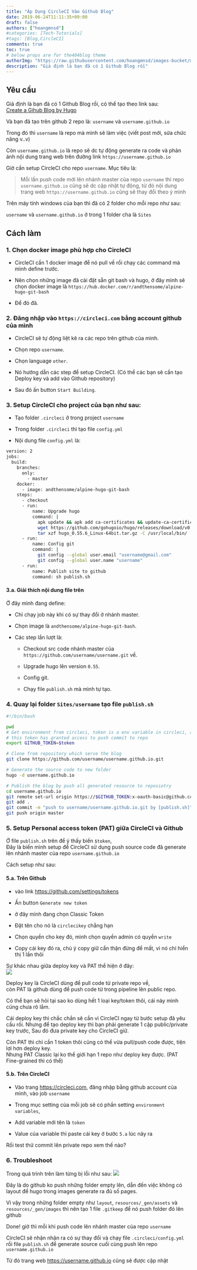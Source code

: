 ```yaml
---
title: "Áp Dụng CircleCI Vào Github Blog"
date: 2019-06-24T11:11:35+09:00
draft: false
authors: ["hoangmnsd"]
#categories: [Tech-Tutorials]
#tags: [Blog,CircleCI]
comments: true
toc: true
# below props are for the404blog theme
authorImg: "https://raw.githubusercontent.com/hoangmnsd/images-bucket/master/static/images/hoangmsnd-avatar001.jpg"
description: "Giả định là bạn đã có 1 Github Blog rồi"
---
```


## Yêu cầu

Giả định là bạn đã có 1 Github Blog rồi, có thể tạo theo link sau:  
[Create a Gihub Blog by Hugo](../../posts/create-a-github-blog-by-hugo/) 

Và bạn đã tạo trên github 2 repo là:
`username` và `username.github.io`

Trong đó thì `username` là repo mà mình sẽ làm việc (viết post mới, sửa chức năng v..v)

Còn `username.github.io` là repo sẽ dc tự động generate ra code và phản ánh nội dung trang web trên đường link `https://username.github.io`

Giờ cần setup CircleCI cho repo `username`. Mục tiêu là:

> Mỗi lần push code mới lên nhánh master của repo `username` thì repo `username.github.io` cũng sẽ dc cập nhật tự động, từ đó nội dung trang web 
`https://username.github.io` cũng sẽ thay đổi theo ý mình

Trên máy tính windows của bạn thì đã có 2 folder cho mỗi repo như sau:

`username` và `username.github.io` ở trong 1 folder cha là `Sites`

## Cách làm

### 1. Chọn docker image phù hợp cho CircleCI

- CircleCI cần 1 docker image để nó pull về rồi chạy các command mà mình define trước.

- Nên chọn những image đã cài đặt sẵn git bash và hugo,
ở đây mình sẽ chọn docker image là `https://hub.docker.com/r/andthensome/alpine-hugo-git-bash`

- Để đó đã.

### 2. Đăng nhập vào `https://circleci.com` bằng account github của mình

- CircleCI sẽ tự động liệt kê ra các repo trên github của mình.

- Chọn repo `username`.

- Chọn language `other`.

- Nó hướng dẫn các step để setup CircleCI. (Có thể các bạn sẽ cần tạo Deploy key và add vào Github repository)

- Sau đó ấn button `Start Building`.

### 3. Setup CircleCI cho project của bạn như sau:

- Tạo folder `.circleci` ở trong project `username`

- Trong folder `.circleci` thì tạo file `config.yml`

- Nội dung file `config.yml` là:

```sh
version: 2
jobs:
  build:
    branches:
      only:
        - master
    docker:
      - image: andthensome/alpine-hugo-git-bash
    steps:
      - checkout
      - run:
          name: Upgrade hugo
          command: |
            apk update && apk add ca-certificates && update-ca-certificates && apk add openssl && apk add openssh-client
            wget https://github.com/gohugoio/hugo/releases/download/v0.55.6/hugo_0.55.6_Linux-64bit.tar.gz
            tar xzf hugo_0.55.6_Linux-64bit.tar.gz -C /usr/local/bin/ 
      - run:
          name: Config git
          command: |
            git config --global user.email "username@gmail.com"
            git config --global user.name "username"
      - run:
          name: Publish site to github
          command: sh publish.sh
```
#### 3.a. Giải thích nội dung file trên

Ở đây mình đang define: 

- Chỉ chạy job này khi có sự thay đổi ở nhánh master.

- Chọn image là `andthensome/alpine-hugo-git-bash`.

- Các step lần lượt là:

  - Checkout src code nhánh master của `https://github.com/username/username.git` về.

  - Upgrade hugo lên version `0.55`.

  - Config git.

  - Chạy file `publish.sh` mà mình tự tạo.

### 4. Quay lại folder `Sites/username` tạo file `publish.sh`

```sh
#!/bin/bash

pwd
# Get environment from circleci, token is a env variable in circleci, also a personal access token from github
# this token has granted access to push commit to repo
export GITHUB_TOKEN=$token

# Clone from repository which serve the blog
git clone https://github.com/username/username.github.io.git

# Generate the source code to new folder
hugo -d username.github.io

# Publish the blog by push all generated resource to reposiotry
cd username.github.io
git remote set-url origin https://$GITHUB_TOKEN:x-oauth-basic@github.com/username/username.github.io.git
git add .
git commit -m "push to username/username.github.io.git by [publish.sh]"
git push origin master
```

### 5. Setup Personal access token (PAT) giữa CircleCI và Github

Ở file `publish.sh` trên để ý thấy biến `$token`,  
Đây là biến mình setup để CircleCI sử dụng push source code đã generate lên nhánh master của repo `username.github.io`

Cách setup như sau: 

#### 5.a. Trên Github

- vào link https://github.com/settings/tokens

- Ấn button `Generate new token`

- ở đây mình đang chọn Classic Token

- Đặt tên cho nó là `circlecikey` chẳng hạn

- Chọn quyền cho key đó, mình chọn quyền admin có quyền `write`

- Copy cái key đó ra, chú ý copy giữ cẩn thận đừng để mất, vì nó chỉ hiển thị 1 lần thôi

Sự khác nhau giữa deploy key và PAT thể hiện ở đây:  
![](https://raw.githubusercontent.com/hoangmnsd/images-bucket/master/static/images/circleci-github-pat.jpg)

Deploy key là CircleCI dùng để pull code từ private repo về,   
còn PAT là github dùng để push code từ trong pipeline lên public repo.  

Có thể bạn sẽ hỏi tại sao ko dùng hết 1 loại key/token thôi, cái này mình cũng chưa rõ lắm.

Cái deploy key thì chắc chắn sẽ cần vì CircleCI ngay từ bước setup đã yêu cầu rồi. 
Nhưng để tạo deploy key thì bạn phải generate 1 cặp public/private key trước, 
Sau đó đưa private key cho CircleCI giữ.  

Còn PAT thì chỉ cần 1 token thôi cũng có thể vừa pull/push code được, tiện lợi hơn deploy key.  
Nhưng PAT Classic lại ko thể giới hạn 1 repo như deploy key được. (PAT Fine-grained thì có thể)

#### 5.b. Trên CircleCI

- Vào trang https://circleci.com, đăng nhập bằng github account của mình, vào job `username`

- Trong mục setting của mỗi job sẽ có phần setting `environment variables`, 

- Add variable mới tên là `token`

- Value của variable thì paste cái key ở bước `5.a` lúc nãy ra

Rồi test thử commit lên private repo xem thế nào?

### 6. Troubleshoot

Trong quá trình trên làm từng bị lỗi như sau: 
![](https://raw.githubusercontent.com/hoangmnsd/images-bucket/master/static/images/error-github-not-push-empty-folder.jpg)

Đây là do github ko push những folder empty lên, dẫn đến việc không có layout để hugo trong images generate ra đủ số pages.

Vì vậy trong những folder empty như `layout`, `resources/_gen/assets` và `resources/_gen/images` thì nên tạo 1 file `.gitkeep` để nó push folder đó lên github


Done! giờ thì mỗi khi push code lên nhánh master của repo `username`

CircleCI sẽ nhận nhận ra có sự thay đổi và chạy file `.circleci/config.yml` rồi file `publish.sh` để generate source cuối cùng push lên repo `username.github.io`

Từ đó trang web https://username.github.io cũng sẽ được cập nhật







